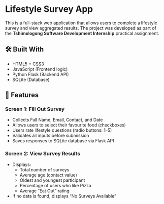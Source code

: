 # Lifestyle Survey App

This is a full-stack web application that allows users to complete a lifestyle survey and view aggregated results. The project was developed as part of the **Tshimologong Software Development Internship** practical assignment.

## 🛠️ Built With

- HTML5 + CSS3
- JavaScript (Frontend logic)
- Python Flask (Backend API)
- SQLite (Database)

## 🧩 Features

### Screen 1: Fill Out Survey
- Collects Full Name, Email, Contact, and Date
- Allows users to select their favourite food (checkboxes)
- Users rate lifestyle questions (radio buttons: 1–5)
- Validates all inputs before submission
- Saves responses to SQLite database via Flask API

### Screen 2: View Survey Results
- Displays:
  - Total number of surveys
  - Average age (contact value)
  - Oldest and youngest participant
  - Percentage of users who like Pizza
  - Average “Eat Out” rating
- If no data is found, displays “No Surveys Available”
